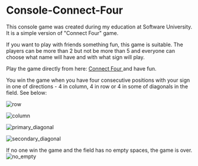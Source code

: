# Console-Connect-Four
This console game was created during my education at Software University. It is a simple version of "Connect Four" game.

If you want to play with friends something fun, this game is suitable. The players can be more than 2 but not be more than 5 and everyone can choose what name will have and with what sign will play.

Play the game directly from here: <a href='https://replit.com/@mustanska/ConsoleConnectFour'> Connect Four </a> and have fun.

You win the game when you have four consecutive positions with your sign in one of directions - 4 in column, 4 in row or 4 in some of diagonals in the field.
See below:

![row](https://github.com/mustanska/Console-Connect-Four/assets/122823838/f6964e9e-88ac-4478-bc53-53872c2ef832)

![column](https://github.com/mustanska/Console-Connect-Four/assets/122823838/f9d81116-292d-4a12-8330-9f4d2da56176)

![primary_diagonal](https://github.com/mustanska/Console-Connect-Four/assets/122823838/857922e2-312d-491a-be39-567a1e92c9b7)

![secondary_diagonal](https://github.com/mustanska/Console-Connect-Four/assets/122823838/e900496f-692d-4881-b19a-3fae683ca724)


If no one win the game and the field has no empty spaces, the game is over.
![no_empty](https://github.com/mustanska/Console-Connect-Four/assets/122823838/fe58d8a5-b142-48dd-8d32-307875fc4356)


